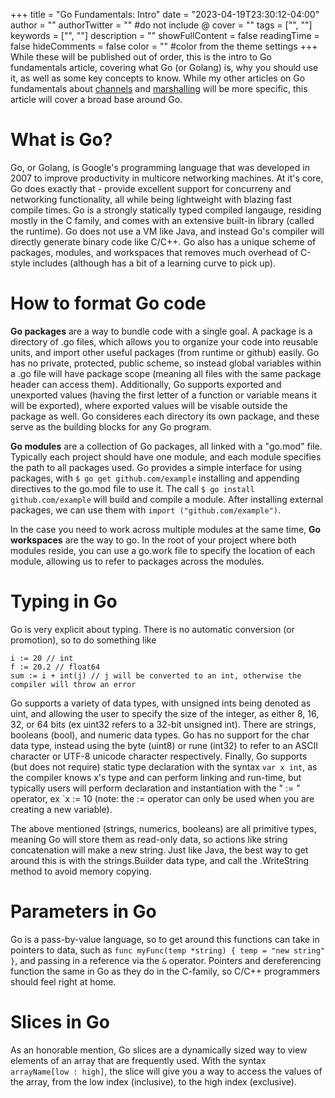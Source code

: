 +++
title = "Go Fundamentals: Intro"
date = "2023-04-19T23:30:12-04:00"
author = ""
authorTwitter = "" #do not include @
cover = ""
tags = ["", ""]
keywords = ["", ""]
description = ""
showFullContent = false
readingTime = false
hideComments = false
color = "" #color from the theme settings
+++
While these will be published out of order, this is the intro to Go fundamentals article, covering what Go (or Golang) is, why you should use it, as well as some key concepts to know. While my other articles on Go fundamentals about [channels](https://cglavin50.github.io/posts/channels/) and [marshalling](https://cglavin50.github.io/posts/go-fundamentals/) will be more specific, this article will cover a broad base around Go.

# What is Go?

Go, or Golang, is Google's programming language that was developed in 2007 to improve productivity in multicore networking machines. At it's core, Go does exactly that - provide excellent support for concurreny and networking functionality, all while being lightweight with blazing fast compile times. Go is a strongly statically typed compiled langauge, residing mostly in the C family, and comes with an extensive built-in library (called the runtime). Go does not use a VM like Java, and instead Go's compiler will directly generate binary code like C/C++. Go also has a unique scheme of packages, modules, and workspaces that removes much overhead of C-style includes (although has a bit of a learning curve to pick up).

# How to format Go code

**Go packages** are a way to bundle code with a single goal. A package is a directory of .go files, which allows you to organize your code into reusable units, and import other useful packages (from runtime or github) easily. Go has no private, protected, public scheme, so instead global variables within a .go file will have package scope (meaning all files with the same package header can access them). Additionally, Go supports exported and unexported values (having the first letter of a function or variable means it will be exported), where exported values will be visable outside the package as well. Go consideres each directory its own package, and these serve as the building blocks for any Go program.

**Go modules** are a collection of Go packages, all linked with a "go.mod" file. Typically each project should have one module, and each module specifies the path to all packages used. Go provides a simple interface for using packages, with `$ go get github.com/example` installing and appending directives to the go.mod file to use it. The call `$ go install github.com/example` will build and compile a module. After installing external packages, we can use them with `import ("github.com/example")`.

In the case you need to work across multiple modules at the same time, **Go workspaces** are the way to go. In the root of your project where both modules reside, you can use a go.work file to specify the location of each module, allowing us to refer to packages across the modules.

# Typing in Go

Go is very explicit about typing. There is no automatic conversion (or promotion), so to do something like 
``` 
i := 20 // int
f := 20.2 // float64
sum := i + int(j) // j will be converted to an int, otherwise the compiler will throw an error
```

Go supports a variety of data types, with unsigned ints being denoted as uint, and allowing the user to specify the size of the integer, as either 8, 16, 32, or 64 bits (ex uint32 refers to a 32-bit unsigned int). There are strings, booleans (bool), and numeric data types. Go has no support for the char data type, instead using the byte (uint8) or rune (int32) to refer to an ASCII character or UTF-8 unicode character respectively. Finally, Go supports (but does not require) static type declaration with the syntax `var x int`, as the compiler knows x's type and can perform linking and run-time, but typically users will perform declaration and instantiation with the " := " operator, ex `x := 10 (note: the := operator can only be used when you are creating a new variable). 

The above mentioned (strings, numerics, booleans) are all primitive types, meaning Go will store them as read-only data, so actions like string concatenation will make a new string. Just like Java, the best way to get around this is with the strings.Builder data type, and call the .WriteString method to avoid memory copying.

# Parameters in Go

Go is a pass-by-value language, so to get around this functions can take in pointers to data, such as `func myFunc(temp *string) { temp = "new string" }`, and passing in a reference via the `&` operator. Pointers and dereferencing function the same in Go as they do in the C-family, so C/C++ programmers should feel right at home.

# Slices in Go

As an honorable mention, Go slices are a dynamically sized way to view elements of an array that are frequently used. With the syntax `arrayName[low : high]`, the slice will give you a way to access the values of the array, from the low index (inclusive), to the high index (exclusive).